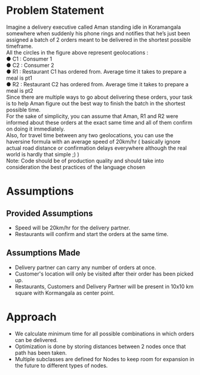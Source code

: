 # Problem Statement
Imagine a delivery executive called Aman standing idle in Koramangala somewhere when suddenly his
phone rings and notifies that he’s just been assigned a batch of 2 orders meant to be delivered in the
shortest possible timeframe.\
All the circles in the figure above represent geolocations :\
● C1 : Consumer 1\
● C2 : Consumer 2\
● R1 : Restaurant C1 has ordered from. Average time it takes to prepare a meal is pt1\
● R2 : Restaurant C2 has ordered from. Average time it takes to prepare a meal is pt2\
Since there are multiple ways to go about delivering these orders, your task is to help Aman figure out
the best way to finish the batch in the shortest possible time.\
For the sake of simplicity, you can assume that Aman, R1 and R2 were informed about these orders at
the exact same time and all of them confirm on doing it immediately.\
Also, for travel time between any two geolocations, you can use the haversine formula with an average speed of 20km/hr (
basically ignore actual road distance or confirmation delays everywhere although the real world is
hardly that simple ;) )\
Note: Code should be of production quality and should take into consideration the best practices of
the language chosen

# Assumptions
## Provided Assumptions
- Speed will be 20km/hr for the delivery partner.
- Restaurants will confirm and start the orders at the same time.
## Assumptions Made
- Delivery partner can carry any number of orders at once.
- Customer's location will only be visited after their order has been picked up.
- Restaurants, Customers and Delivery Partner will be present in 10x10 km square with Kormangala as center point.

# Approach
- We calculate minimum time for all possible combinations in which orders can be delivered.
- Optimization is done by storing distances between 2 nodes once that path has been taken.
- Multiple subclasses are defined for Nodes to keep room for expansion in the future to different types of nodes.